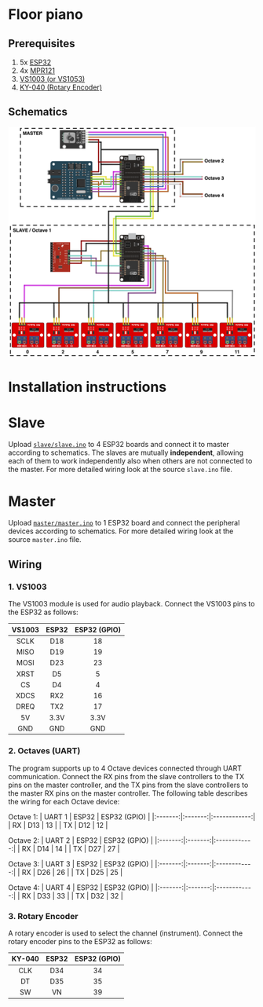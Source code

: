 # Floor piano

## Prerequisites

1. 5x [ESP32](https://www.espressif.com/en/products/socs/esp32)
2. 4x [MPR121](https://components101.com/modules/mpr121-capacitive-touch-sensor-module)
3. [VS1003 (or VS1053)](https://www.vlsi.fi/fileadmin/datasheets/vs1003.pdf)
4. [KY-040 (Rotary Encoder)](http://handsontec.com/dataspecs/module/Rotary%20Encoder.pdf)

## Schematics

![Piano Schematics](./docs/schematics/floor-piano.png)
# Installation instructions
# Slave

Upload [`slave/slave.ino`](slave/slave.ino) to 4 ESP32 boards and connect it to master according to schematics. The slaves are mutually **independent**, allowing each of them to work independently also when others are not connected to the master. For more detailed wiring look at the source `slave.ino` file.

# Master

Upload [`master/master.ino`](master/master.ino) to 1 ESP32 board and connect the peripheral devices according to schematics. For more detailed wiring look at the source `master.ino` file.

## Wiring

### 1. VS1003

The VS1003 module is used for audio playback. Connect the VS1003 pins to the ESP32 as follows:

| VS1003  |  ESP32  | ESP32 (GPIO) |
|:-------:|:-------:|:------------:|
|   SCLK  |   D18   |     18       |
|   MISO  |   D19   |     19       |
|   MOSI  |   D23   |     23       |
|   XRST  |   D5    |     5        |
|   CS    |   D4    |     4        |
|   XDCS  |   RX2   |     16       |
|   DREQ  |   TX2   |     17       |
|   5V    |   3.3V  |     3.3V     |
|   GND   |   GND   |     GND      |


### 2. Octaves (UART)

The program supports up to 4 Octave devices connected through UART communication. Connect the RX pins from the slave controllers to the TX pins on the master controller, and the TX pins from the slave controllers to the master RX pins on the master controller. The following table describes the wiring for each Octave device:

Octave 1:
| UART 1  |  ESP32  | ESP32 (GPIO) |
|:-------:|:-------:|:------------:|
|   RX    |   D13   |     13       |
|   TX    |   D12   |     12       |

Octave 2:
| UART 2  |  ESP32  | ESP32 (GPIO) |
|:-------:|:-------:|:------------:|
|   RX    |   D14   |     14       |
|   TX    |   D27   |     27       |

Octave 3:
| UART 3  |  ESP32  | ESP32 (GPIO) |
|:-------:|:-------:|:------------:|
|   RX    |   D26   |     26       |
|   TX    |   D25   |     25       |

Octave 4:
| UART 4  |  ESP32  | ESP32 (GPIO) |
|:-------:|:-------:|:------------:|
|   RX    |   D33   |     33       |
|   TX    |   D32   |     32       |

### 3. Rotary Encoder

A rotary encoder is used to select the channel (instrument). Connect the rotary encoder pins to the ESP32 as follows:

| KY-040  |  ESP32  | ESP32 (GPIO) |
|:-------:|:-------:|:------------:|
|   CLK   |   D34   |     34       |
|   DT    |   D35   |     35       |
|   SW    |   VN    |     39       |